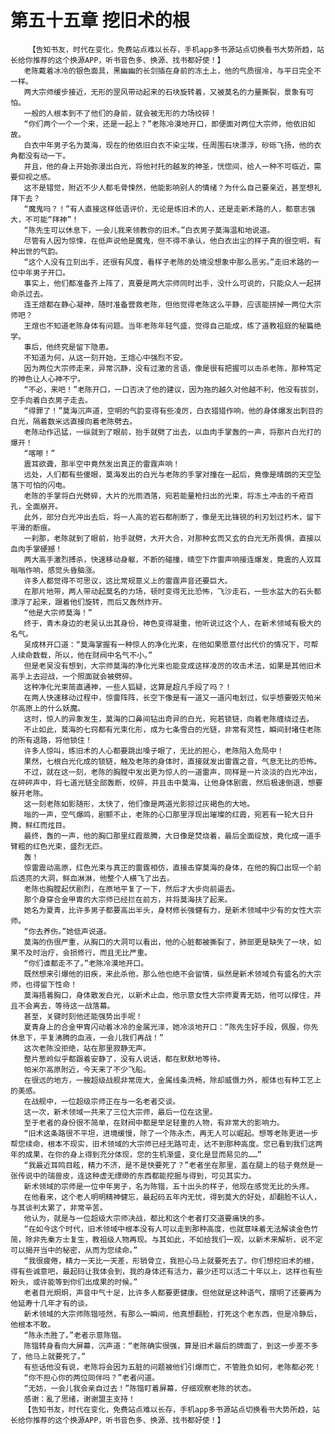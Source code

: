 # 第五十五章 挖旧术的根
        【告知书友，时代在变化，免费站点难以长存，手机app多书源站点切换看书大势所趋，站长给你推荐的这个换源APP，听书音色多、换源、找书都好使！】
       老陈戴着冰冷的银色面具，黑幽幽的长剑插在身前的冻土上，他的气质很冷，与平日完全不一样。
       两大宗师缓步接近，无形的罡风带动起来的石块旋转着，又被莫名的力量撕裂，景象有可怕。
       一般的人根本到不了他们的身前，就会被无形的力场绞碎！
       “你们两个一个一个来，还是一起上？”老陈冷漠地开口，即便面对两位大宗师，他依旧如故。
       白衣中年男子名为莫海，现在的他依旧白衣不染尘埃，任周围石块漂浮，砂砾飞扬，他的衣角都没有动一下。
       并且，他的身上开始弥漫出白光，将他衬托的越发的神圣，恍惚间，给人一种不可临近，需要仰视之感。
       这不是错觉，附近不少人都毛骨悚然，他能影响别人的情绪？为什么自己要亲近，甚至想礼拜下去？
       “魔鬼吗？！”有人直接这样低语评价，无论是练旧术的人，还是走新术路的人，都意志强大，不可能“拜神”！
       “陈先生可以休息下，一会儿我来领教你的旧术。”白衣男子莫海温和地说道。
       尽管有人因为惊悚，在低声说他是魔鬼，但不得不承认，他白衣出尘的样子真的很空明，有种出世的气韵。
       “这个人没有立刻出手，还很有风度，看样子老陈的处境没想象中那么恶劣。”走旧术路的一位中年男子开口。
       事实上，他们都准备齐上阵了，真要是两大宗师同时出手，没什么可说的，只能众人一起拼命杀过去。
       连王煊都在静心凝神，随时准备营救老陈，但他觉得老陈这么平静，应该能拼掉一两位大宗师吧？
       王煊也不知道老陈身体有问题。当年老陈年轻气盛，觉得自己能成，练了道教祖庭的秘篇绝学。
       事后，他终究是留下隐患。
       不知道为何，从这一刻开始，王煊心中强烈不安。
       因为两位大宗师走来，异常沉静，没有过激的言语，像是很有把握可以击杀老陈，那种笃定的神色让人心神不宁。
       “不必，来吧！”老陈开口，一口否决了他的建议，因为拖的越久对他越不利，他没有拔剑，空手向着白衣男子走去。
       “得罪了！”莫海沉声道，空明的气韵变得有些凌厉，白衣猎猎作响，他的身体爆发出刺目的白光，隔着数米远直接向着老陈劈去。
       老陈动作迅猛，一纵就到了眼前，抬手就劈了出去，以血肉手掌轰的一声，将那片白光打的爆开！
       “喀嚓！”
       震耳欲聋，那半空中竟然发出真正的雷霆声响！
       远处，人们都有些傻眼，莫海发出的白光与老陈的手掌对撞在一起后，竟像是晴朗的天空坠落下可怕的闪电。
       老陈的手掌将白光劈碎，大片的光雨洒落，宛若能量枪扫出的光束，将冻土冲击的千疮百孔，全面崩开。
       此外，部分白光冲出去后，将一人高的岩石都削断了，像是无比锋锐的利刃划过朽木，留下平滑的断痕。
       一刹那，老陈就到了眼前，抬手就劈，大开大合，对那种玄而又玄的白光无所畏惧，直接以血肉手掌硬撼！
       两大高手激烈搏杀，快速移动身躯，不断的碰撞，晴空下炸雷声响接连爆发，竟震的人双耳嗡嗡作响，感觉头昏脑涨。
       许多人都觉得不可思议，这比常规意义上的雷霆声音还要巨大。
       在那片地带，两人带动起莫名的力场，顿时变得无比恐怖，飞沙走石，一些水盆大的石头都漂浮了起来，跟着他们旋转，而后又轰然炸开。
       “他是大宗师莫海！”
       终于，青木身边的老吴认出其身份，神色变得凝重，他听说过这个人，在新术领域有极大的名气。
       吴成林开口道：“莫海掌握有一种惊人的净化光束，在他如果愿意付出代价的情况下，可帮人续命数载，所以，他在财阀中名气不小。”
       但是老吴没有想到，大宗师莫海的净化光束也能变成这样凌厉的攻击术法，如果是其他旧术高手上去迎战，一个照面就会被劈碎。
       这种净化光束简直通神，一些人狐疑，这算是超凡手段了吗？！
       在两人快速移动过程中，惊雷阵阵，长空下像是有一道又一道闪电划过，似乎想要毁灭帕米尔高原上的什么妖魔。
       这时，惊人的异象发生，莫海的口鼻间钻出奇异的白光，宛若锁链，向着老陈缠绕过去。
       不止如此，莫海的七窍都有光束化形，成为七条雪白的光链，非常有灵性，瞬间封堵住老陈的所有退路，将他锁住！
       许多人惊叫，练旧术的人心都要跳出嗓子眼了，无比的担心，老陈陷入危局中！
       果然，七根白光化成的锁链，触及老陈的身体时，直接就发出雷霆之音，气息无比的恐怖。
       不过，就在这一刻，老陈的胸膛中发出更为惊人的一道雷声，同样是一片淡淡的白光冲出，在砰砰声中，将七道光链全部轰断，绞碎，并且击中莫海，让他身体剧震，然后极速倒退，想要躲开老陈。
       这一刻老陈如影随形，太快了，他们像是两道光影掠过灰褐色的大地。
       嗡的一声，空气爆鸣，剧颤不止，老陈的心口那里浮现出璀璨的红霞，宛若有一轮大日升腾，鲜红而炫目。
       最终，轰的一声，他的胸口那里红霞蒸腾，大日像是焚烧着，最后全面绽放，竟化成一道手臂粗的红色光束，盛烈无匹。
       轰！
       惊雷震动高原，红色光束与真正的雷霆相仿，直接击穿莫海的身体，在他的胸口出现一个前后透亮的大洞，鲜血淋淋，他整个人横飞了出去。
       老陈也胸膛起伏剧烈，在原地平复了一下，然后才大步向前逼去。
       那个身穿合金甲胄的大宗师已经拦在前方，并将莫海扶了起来。
       她名为夏青，比许多男子都要高出半头，身材修长强健有力，是新术领域中少有的女性大宗师。
       “你去养伤。”她低声说道。
       莫海的伤很严重，从胸口的大洞可以看出，他的心脏都被撕裂了，肺部更是缺失了一块，如果不及时治疗，会损修行，而且无比严重。
       “你们谁都走不了。”老陈冷漠地开口。
       既然想来引爆他的旧疾，来此杀他，那么他也绝不会留情，纵然是新术领域负有盛名的大宗师，也得留下性命！
       莫海捂着胸口，身体散发白光，以新术止血，他示意女性大宗师夏青无妨，他可以撑住，并且不会离去，等待这一战落幕。
       甚至，关键时刻他还能强势出手呢！
       夏青身上的合金甲胄闪动着冰冷的金属光泽，她冷淡地开口：“陈先生好手段，佩服，你先休息下，平复沸腾的血液，一会儿我们再战！”
       这次老陈没拒绝，站在那里寂静无声。
       整片葱岭似乎都跟着安静了，没有人说话，都在默默地等待。
       帕米尔高原附近，今天来了不少飞船。
       在很远的地方，一艘超级战舰非常庞大，金属线条流畅，除却威慑力外，舰体也有种工艺上的美感。
       在战舰中，一位超级宗师正在与一名老者交谈。
       这一次，新术领域一共来了三位大宗师，最后一位在这里。
       至于老者的身份很不简单，在财阀中都是举足轻重的人物，有非常大的影响力。
       “旧术这条路很不平坦，进境缓慢，除了一个陈永杰，再无人可以崛起。想等老陈更进一步帮您续命，根本不现实，旧术领域的大宗师已经无路可走，达不到那种高度。您已看到我们这两年的成果，在你的身上得到充分体现，您的生机渐盛，变化是显而易见的……”
       “我最近耳鸣目眩，精力不济，是不是快要死了？”老者坐在那里，盖在腿上的毯子竟然是一张传说中的瑞兽皮，连这种虚无缥缈的东西都能挖掘与得到，可见其实力。
       新术领域的宗师是一位中年男子，名为陈锴，五十出头的样子，他现在感觉无比的头疼。
       在他看来，这个老人明明精神健忘，最起码五年内无忧，得到莫大的好处，却翻脸不认人，与其谈判太累了，非常辛苦。
       他认为，就是与一位超级大宗师决战，都比和这个老者打交道要痛快的多。
       “在如今这个时代，旧术领域中根本没有人可以走到那种高度，也就意味着无法解读金色竹简，除非先秦方士复生，教祖级人物再现。与其如此，不如给我们一观，以新术来解析，说不定可以揭开当中的秘密，从而为您续命。”
       “我很疲倦，精力一天比一天差，形销骨立，我担心马上就要死去了。你们想挖旧术的根，得有些诚意吧，最起码让我体会到，我的身体还有活力，最少还可以活二十年以上，这样也有些盼头，或许能等到你们出成果的时候。”
       老者目光炯炯，声音中气十足，比许多人都要更健康。但他就是这种语气，摆明了还要再为他延寿十几年才有的谈。
       新术领域的大宗师陈锴哑然，有那么一瞬间，他真想翻脸，打死这个老东西，但是冷静后，他根本不敢。
       “陈永杰胜了。”老者示意陈锴。
       陈锴转身看向大屏幕，沉声道：“老陈确实很强，算是旧术最后的牌面了，到这一步差不多了，他马上就要死了。”
       有些话他没有说，老陈将会因为五脏的问题被他们引爆而亡，不管胜负如何，老陈都必死！
       “你不担心你的两位同伴吗？”老者问道。
       “无妨，一会儿我会亲自过去！”陈锴盯着屏幕，仔细观察老陈的状态。
       感谢：亂了思绪，谢谢盟主支持！
       【告知书友，时代在变化，免费站点难以长存，手机app多书源站点切换看书大势所趋，站长给你推荐的这个换源APP，听书音色多、换源、找书都好使！】